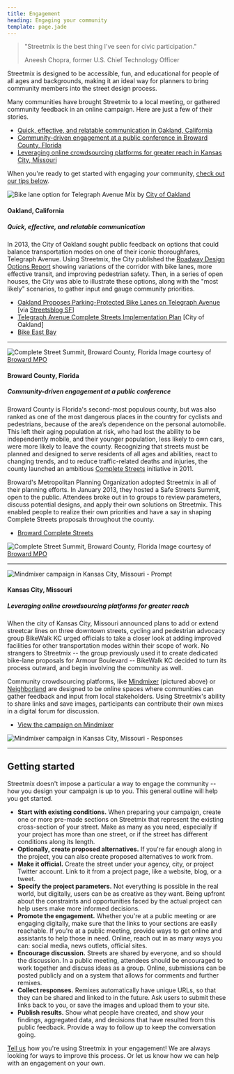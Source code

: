 ```yaml
---
title: Engagement
heading: Engaging your community
template: page.jade
---
```


> "Streetmix is the best thing I've seen for civic participation."
> <div class='author attribution'>Aneesh Chopra, former U.S. Chief Technology Officer</div>

Streetmix is designed to be accessible, fun, and educational for people of all ages and backgrounds, making it an ideal way for planners to bring community members into the street design process.

Many communities have brought Streetmix to a local meeting, or gathered community feedback in an online campaign. Here are just a few of their stories.

- <a href='#oakland-california'>Quick, effective, and relatable communication in Oakland, California</a>
- <a href='#broward-county-florida'>Community-driven engagement at a public conference in Broward County, Florida</a>
- <a href='#kansas-city-missouri'>Leveraging online crowdsourcing platforms for greater reach in Kansas City, Missouri</a>

When you're ready to get started with engaging _your_ community, <a href='#getting-started'>check out our tips below</a>.


![Bike lane option for Telegraph Avenue](/images/case-studies/telegraph-bike-option.jpg)
<span class='caption'>Mix by [City of Oakland](http://www2.oaklandnet.com/index.htm)</span>

#### Oakland, California
##### Quick, effective, and relatable communication

In 2013, the City of Oakland sought public feedback on options that could balance transportation modes on one of their iconic thoroughfares, Telegraph Avenue. Using Streetmix, the City published the [Roadway Design Options Report](http://www2.oaklandnet.com/n/OAK046665) showing variations of the corridor with bike lanes, more effective transit, and improving pedestrian safety. Then, in a series of open houses, the City was able to illustrate these options, along with the "most likely" scenarios, to gather input and gauge community priorities.

<ul class='fa-ul arrows'>
  <li><i class='fa fa-li fa-arrow-circle-o-right'></i> <a href='http://sf.streetsblog.org/2014/04/18/oakland-proposes-parking-protected-bike-lanes-on-telegraph-avenue/'>Oakland Proposes Parking-Protected Bike Lanes on Telegraph Avenue</a> [via <a href='http://sf.streetsblog.org/'>Streetsblog SF</a>]</li>
  <li><i class='fa fa-li fa-arrow-circle-o-right'></i> <a href='http://www2.oaklandnet.com/Government/o/PWA/o/EC/s/TelegraphAvenue/'>Telegraph Avenue Complete Streets Implementation Plan</a> [City of Oakland]</li>
  <li><i class='fa fa-li fa-arrow-circle-o-right'></i> <a href='https://bikeeastbay.org/telegraph'>Bike East Bay</a></li>
</ul>


---


![Complete Street Summit, Broward County, Florida](/images/case-studies/broward-02.jpg)
<span class='caption'>Image courtesy of [Broward MPO](http://www.browardmpo.org/)</span>

#### Broward County, Florida
##### Community-driven engagement at a public conference

Broward County is Florida's second-most populous county, but was also ranked as one of the most dangerous places in the country for cyclists and pedestrians, because of the area’s dependence on the personal automobile. This left their aging population at risk, who had lost the ability to be independently mobile, and their younger population, less likely to own cars, were more likely to leave the county. Recognizing that streets must be planned and designed to serve residents of all ages and abilities, react to changing trends, and to reduce traffic-related deaths and injuries, the county launched an ambitious [Complete Streets](http://www.smartgrowthamerica.org/complete-streets) initiative in 2011.

Broward's Metropolitan Planning Organization adopted Streetmix in all of their planning efforts. In January 2013, they hosted a Safe Streets Summit, open to the public. Attendees broke out in to groups to review parameters, discuss potential designs, and apply their own solutions on Streetmix. This enabled people to realize their own priorities and have a say in shaping Complete Streets proposals throughout the county.

<ul class='fa-ul arrows'>
  <li><i class='fa fa-li fa-arrow-circle-o-right'></i> <a href='http://www.browardmpo.org/projects-studies/complete-streets'>Broward Complete Streets</a></li>
</ul>


![Complete Street Summit, Broward County, Florida](/images/case-studies/broward-01.jpg)
<span class='caption'>Image courtesy of [Broward MPO](http://www.browardmpo.org/)</span>

----

![Mindmixer campaign in Kansas City, Missouri - Prompt](/images/case-studies/mindmixer-01.png)

#### Kansas City, Missouri
##### Leveraging online crowdsourcing platforms for greater reach

When the city of Kansas City, Missouri announced plans to add or extend streetcar lines on three downtown streets, cycling and pedestrian advocacy group BikeWalk KC urged officials to take a closer look at adding improved facilities for other transportation modes within their scope of work. No strangers to Streetmix -- the group previously used it to create dedicated bike-lane proposals for Armour Boulevard -- BikeWalk KC decided to turn its process outward, and begin involving the community as well.

Community crowdsourcing platforms, like <a href='http://www.mindmixer.com/'>Mindmixer</a> (pictured above) or <a href='http://www.neighborland.com/'>Neighborland</a> are designed to be online spaces where communities can gather feedback and input from local stakeholders. Using Streetmix's ability to share links and save images, participants can contribute their own mixes in a digital forum for discussion.

<ul class='fa-ul arrows'>
  <li><i class='fa fa-li fa-arrow-circle-o-right'></i> <a href='http://bikewalkkc.mindmixer.com/topics/16707/complete-the-streets-design-a-streetcar-route-for-people'>View the campaign on Mindmixer</a></li>
</ul>

![Mindmixer campaign in Kansas City, Missouri - Responses](/images/case-studies/mindmixer-02.png)

----

## Getting started

Streetmix doesn't impose a particular a way to engage the community -- how you design your campaign is up to you. This general outline will help you get started.

* **Start with existing conditions.** When preparing your campaign, create one or more pre-made sections on Streetmix that represent the existing cross-section of your street. Make as many as you need, especially if your project has more than one street, or if the street has different conditions along its length.
* **Optionally, create proposed alternatives.** If you're far enough along in the project, you can also create proposed alternatives to work from.
* **Make it official.** Create the street under your agency, city, or project Twitter account. Link to it from a project page, like a website, blog, or a tweet.
* **Specify the project parameters.** Not everything is possible in the real world, but digitally, users can be as creative as they want. Being upfront about the constraints and opportunities faced by the actual project can help users make more informed decisions.
* **Promote the engagement.** Whether you're at a public meeting or are engaging digitally, make sure that the links to your sections are easily reachable. If you're at a public meeting, provide ways to get online and assistants to help those in need. Online, reach out in as many ways you can: social media, news outlets, official sites.
* **Encourage discussion.** Streets are shared by everyone, and so should the discussion. In a public meeting, attendees should be encouraged to work together and discuss ideas as a group. Online, submissions can be posted publicly and on a system that allows for comments and further remixes.
* **Collect responses.** Remixes automatically have unique URLs, so that they can be shared and linked to in the future. Ask users to submit these links back to you, or save the images and upload them to your site.
* **Publish results.** Show what people have created, and show your findings, aggregated data, and decisions that have resulted from this public feedback. Provide a way to follow up to keep the conversation going.

[Tell us](mailto:streetmix@codeforamerica.org) how you're using Streetmix in your engagement! We are always looking for ways to improve this process. Or let us know how we can help with an engagement on your own.
